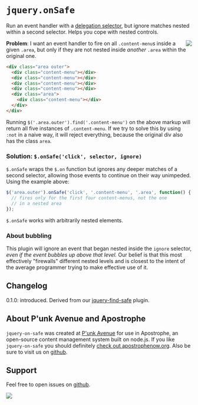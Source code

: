 # `jquery.onSafe`

Run an event handler with a [delegation selector](http://api.jquery.com/on/#direct-and-delegated-events), but ignore matches nested within a second selector. Helps you cope with nested controls.

<a href="http://apostrophenow.org/"><img src="https://raw.github.com/punkave/jquery-projector/master/logos/logo-box-madefor.png" align="right" /></a>

**Problem**: I want an event handler to fire on all `.content-menu`s inside a given `.area`, but only if they are not nested inside *another* `.area` within the original one.

```html
<div class="area outer">
  <div class="content-menu"></div>
  <div class="content-menu"></div>
  <div class="content-menu"></div>
  <div class="content-menu"></div>
  <div class="area">
    <div class="content-menu"></div>
  </div>
</div>
```

Running `$('.area.outer').find('.content-menu')` on the above markup will return all five instances of `.content-menu`. If we try to solve this by using `:not` in a naive way, it will reject everything, because the original div also has the class `area`.

### Solution: `$.onSafe('click', selector, ignore)`

`$.onSafe` wraps the `$.on` function but ignores any deeper matches of a second selector, allowing those events to continue on their way unimpeded. Using the example above:

```javascript
$('area.outer').onSafe('click', '.content-menu', '.area', function() {
  // fires only for the first four content-menus, not the one
  // in a nested area
});
```

`$.onSafe` works with arbitrarily nested elements.

### About bubbling

This plugin will ignore an event that began nested inside the `ignore` selector, *even if the event bubbles up above that level.* Our belief is that this most effectively "firewalls" different nested levels and is closest to the intent of the average programmer trying to make effective use of it.

## Changelog

0.1.0: introduced. Derived from our [jquery-find-safe](http://github.com/punkave/jquery-find-safe)  plugin.

## About P'unk Avenue and Apostrophe

`jquery-on-safe` was created at [P'unk Avenue](http://punkave.com) for use in Apostrophe, an open-source content management system built on node.js. If you like `jquery-on-safe` you should definitely [check out apostrophenow.org](http://apostrophenow.org). Also be sure to visit us on [github](http://github.com/punkave).

## Support

Feel free to open issues on [github](http://github.com/punkave/jquery-on-safe).


<a href="http://punkave.com/"><img src="https://raw.github.com/punkave/jquery-on-safe/master/logos/logo-box-builtby.png" /></a>
